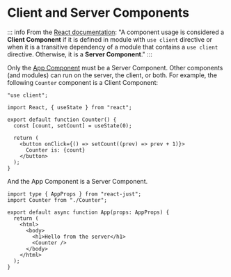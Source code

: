 # Client and Server Components

::: info
From the [React documentation](https://react.dev/reference/rsc/use-client): "A component usage is considered a **Client Component** if it is defined in module with `use client` directive or when it is a transitive dependency of a module that contains a `use client` directive. Otherwise, it is a **Server Component**."
:::

Only the [App Component](/guide/app-component) must be a Server Component. Other components (and modules) can run on the server, the client, or both. For example, the following `Counter` component is a Client Component:

```tsx [src/Counter.tsx] {1}
"use client";

import React, { useState } from "react";

export default function Counter() {
  const [count, setCount] = useState(0);

  return (
    <button onClick={() => setCount((prev) => prev + 1)}>
      Counter is: {count}
    </button>
  );
}
```

And the App Component is a Server Component.

```tsx [src/index.tsx] {2,9}
import type { AppProps } from "react-just";
import Counter from "./Counter";

export default async function App(props: AppProps) {
  return (
    <html>
      <body>
        <h1>Hello from the server</h1>
        <Counter />
      </body>
    </html>
  );
}
```
